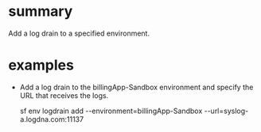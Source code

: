 # summary
  
Add a log drain to a specified environment.

# examples

- Add a log drain to the billingApp-Sandbox environment and specify the URL that receives the logs.

  sf env logdrain add --environment=billingApp-Sandbox --url=syslog-a.logdna.com:11137
